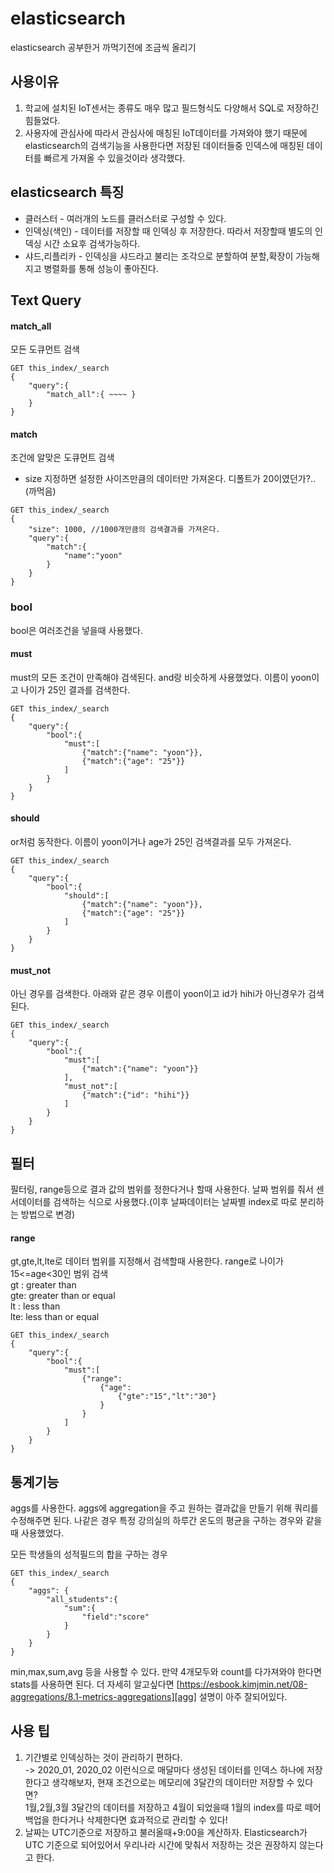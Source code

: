 # elasticsearch
elasticsearch 공부한거 까먹기전에 조금씩 올리기

## 사용이유
1. 학교에 설치된 IoT센서는 종류도 매우 많고 필드형식도 다양해서 SQL로 저장하긴 힘들었다.
2. 사용자에 관심사에 따라서 관심사에 매칭된 IoT데이터를 가져와야 했기 때문에 elasticsearch의 검색기능을 사용한다면 저장된 데이터들중 인덱스에 매칭된 데이터를 빠르게 가져올 수 있을것이라 생각했다.

## elasticsearch 특징
* 클러스터 - 여러개의 노드를 클러스터로 구성할 수 있다.
* 인덱싱(색인) - 데이터를 저장할 때 인덱싱 후 저장한다. 따라서 저장할때 별도의 인덱싱 시간 소요후 검색가능하다.
* 샤드,리플리카 - 인덱싱을 샤드라고 불리는 조각으로 분할하여 분할,확장이 가능해지고 병렬화를 통해 성능이 좋아진다.

## Text Query
#### match_all 
모든 도큐먼트 검색
```
GET this_index/_search
{
    "query":{
        "match_all":{ ~~~~ }
    }
}
```
#### match
조건에 알맞은 도큐먼트 검색
* size 지정하면 설정한 사이즈만큼의 데이터만 가져온다. 디폴트가 20이였던가?..(까먹음)
```
GET this_index/_search
{
    "size": 1000, //1000개만큼의 검색결과를 가져온다.
    "query":{
        "match":{
            "name":"yoon"
        }
    }
}
```
### bool
bool은 여러조건을 넣을때 사용했다.
#### must
must의 모든 조건이 만족해야 검색된다. and랑 비슷하게 사용했었다. 이름이 yoon이고 나이가 25인 결과를 검색한다.
```
GET this_index/_search
{
    "query":{
        "bool":{
            "must":[
                {"match":{"name": "yoon"}},
                {"match":{"age": "25"}}
            ]
        }
    }
}
```

#### should
or처럼 동작한다. 이름이 yoon이거나 age가 25인 검색결과를 모두 가져온다.
```
GET this_index/_search
{
    "query":{
        "bool":{
            "should":[
                {"match":{"name": "yoon"}},
                {"match":{"age": "25"}}
            ]
        }
    }
}
```
#### must_not
아닌 경우를 검색한다. 아래와 같은 경우 이름이 yoon이고 id가 hihi가 아닌경우가 검색된다.
```
GET this_index/_search
{
    "query":{
        "bool":{
            "must":[
                {"match":{"name": "yoon"}}
            ],
            "must_not":[
                {"match":{"id": "hihi"}}
            ]
        }
    }
}
```
## 필터
필터링, range등으로 결과 값의 범위를 정한다거나 할때 사용한다. 날짜 범위를 줘서 센서데이터를 검색하는 식으로 사용했다.(이후 날짜데이터는 날짜별 index로 따로 분리하는 방법으로 변경)  
#### range
gt,gte,lt,lte로 데이터 범위를 지정해서 검색할때 사용한다. range로 나이가 15<=age<30인 범위 검색  
gt : greater than     
gte: greater than or equal  
lt : less than        
lte: less than or equal    
```
GET this_index/_search
{
    "query":{
        "bool":{
            "must":[
                {"range":
                    {"age": 
                        {"gte":"15","lt":"30"}
                    }
                }
            ]
        }
    }
}
```
## 통계기능
aggs를 사용한다. aggs에 aggregation을 주고 원하는 결과값을 만들기 위해 쿼리를 수정해주면 된다. 나같은 경우 특정 강의실의 하루간 온도의 평균을 구하는 경우와 같을때 사용했었다.   

모든 학생들의 성적필드의 합을 구하는 경우
```
GET this_index/_search
{
    "aggs": {
        "all_students":{
            "sum":{
                "field":"score"
            }
        }
    }
}
```
min,max,sum,avg 등을 사용할 수 있다. 만약 4개모두와 count를 다가져와야 한다면 stats를 사용하면 된다. 
더 자세히 알고싶다면 [https://esbook.kimjmin.net/08-aggregations/8.1-metrics-aggregations][agg] 설명이 아주 잘되어있다.

## 사용 팁
1. 기간별로 인덱싱하는 것이 관리하기 편하다.     
-> 2020_01,  2020_02 이런식으로 매달마다 생성된 데이터를 인덱스 하나에 저장한다고 생각해보자, 현재 조건으로는 메모리에 3달간의 데이터만 저장할 수 있다면?    
1월,2월,3월 3달간의 데이터를 저장하고 4월이 되었을때 1월의 index를 따로 떼어 백업을 한다거나 삭제한다면 효과적으로 관리할 수 있다!  
2. 날짜는 UTC기준으로 저장하고 불러올때+9:00을 계산하자. Elasticsearch가 UTC 기준으로 되어있어서 우리나라 시간에 맞춰서 저장하는 것은 권장하지 않는다고 한다.

[agg]:<https://esbook.kimjmin.net/08-aggregations/8.1-metrics-aggregations>
